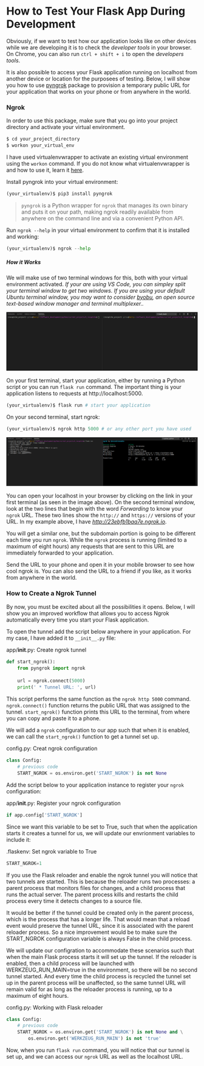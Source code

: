 # How to Test Your Flask App During Development

Obviously, if we want to test how our application looks like on other devices while we are developing it is to check the _developer tools_ in your browser. On Chrome, you can also run `ctrl + shift + i` to open the _developers tools_.

It is also possible to access your Flask application running on localhost from another device or location for the purposees of testing. Below, I will show you how to use [pyngrok](https://pyngrok.readthedocs.io/en/latest/) package to provision a temporary public URL for your application that works on your phone or from anywhere in the world.

### Ngrok

In order to use this package, make sure that you go into your project directory and activate your virtual environment.

```python
$ cd your_project_directory
$ workon your_virtual_env
```

I have used virtualenvwrapper to activate an existing virtual environment using the `workon` command. If you do not know what virtualenvwrapper is and how to use it, learn it [here](virtualenvwrapper_setup.md).

Install pyngrok into your virtual environment:
```python
(your_virtualenv)$ pip3 install pyngrok
```
> `pyngrok` is a Python wrapper for `ngrok` that manages its own binary and puts it on your path, making ngrok readily available from anywhere on the command line and via a convenient Python API.

Run `ngrok --help` in your virtual environment to confirm that it is installed and working:

```python
(your_virtualenv)$ ngrok --help
```

##### How it Works

We will make use of two terminal windows for this, both with your virtual environment activated. _If your are using VS Code, you can simpley split your terminal window to get two windows. If you are using your default Ubuntu terminal window, you may want to consider [byobu](https://www.byobu.org/), an open source text-based window manager and terminal multiplexer.._

![Terminal Windows](images/terminal_windows.png)

On your first terminal, start your application, either by running a Python script or you can run `flask run` command. The important thing is your application listens to requests at http://localhost:5000.

```python
(your_virtualenv)$ flask run # start your application
```

On your second terminal, start ngrok:

```python
(your_virtualenv)$ ngrok http 5000 # or any other port you have used
```

![Running Flask and Ngrok](images/run_ngrok_windows.png)

You can open your localhost in your browser by clicking on the link in your first terminal (as seen in the image above). On the second terminal window, look at the two lines that begin with the word _Forwarding_ to know your `ngrok` URL. These two lines show the `http://` and `https://` versions of your URL. In my example above, I have _http://23ebfb1baa7e.ngrok.io_.

You will get a similar one, but the subdomain portion is going to be different each time you run `ngrok`. While the `ngrok` process is running (limited to a maximum of eight hours) any requests that are sent to this URL are immediately forwarded to your application.

Send the URL to your phone and open it in your mobile browser to see how cool ngrok is. You can also send the URL to a friend if you like, as it works from anywhere in the world.

### How to Create a Ngrok Tunnel

By now, you must be excited about all the possibilities it opens. Below, I will show you an improved workflow that allows you to access Ngrok automatically every time you start your Flask application.

To open the tunnel add the script below anywhere in your application. For my case, I have added it to `__init__.py` file:

app/__init__.py: Create ngrok tunnel
```python
def start_ngrok():
    from pyngrok import ngrok

    url = ngrok.connect(5000)
    print(' * Tunnel URL: ', url)
```

This script performs the same function as the `ngrok http 5000` command. `ngrok.connect()` function returns the public URL that was assigned to the tunnel. `start_ngrok()` function prints this URL to the terminal, from where you can copy and paste it to a phone.

We will add a `ngrok` configuration to our app such that when it is enabled, we can call the `start_ngrok()` function to get a tunnel set up. 

config.py: Creat ngrok configuration
```python
class Config:
    # previous code
    START_NGROK = os.environ.get('START_NGROK') is not None
```

Add the script below to your application instance to register your `ngrok` configuration:

app/__init__.py: Register your ngrok configuration
```python
if app.config['START_NGROK']
```

Since we want this variable to be set to True, such that when the application starts it creates a tunnel for us, we will update our envrionment variables to include it:

.flaskenv: Set ngrok variable to True
```python
START_NGROK=1
```

If you use the Flask reloader and enable the ngrok tunnel you will notice that two tunnels are started. This is because the reloader runs two processes: a parent process that monitors files for changes, and a child process that runs the actual server. The parent process kills and restarts the child process every time it detects changes to a source file.

It would be better if the tunnel could be created only in the parent process, which is the process that has a longer life. That would mean that a reload event would preserve the tunnel URL, since it is associated with the parent reloader process. So a nice improvement would be to make sure the START_NGROK configuration variable is always False in the child process.

We will update our configration to accommodate these scenarios such that when the main Flask process starts it will set up the tunnel. If the reloader is enabled, then a child process will be launched with WERKZEUG_RUN_MAIN=true in the environment, so there will be no second tunnel started. And every time the child process is recycled the tunnel set up in the parent process will be unaffected, so the same tunnel URL will remain valid for as long as the reloader process is running, up to a maximum of eight hours.

config.py: Working with Flask reloader
```python
class Config:
    # previous code
    START_NGROK = os.environ.get('START_NGROK') is not None and \
        os.environ.get('WERKZEUG_RUN_MAIN') is not 'true'
```

Now, when you run `flask run` command, you will notice that our tunnel is set up, and we can access our `ngrok` URL as well as the localhost URL.